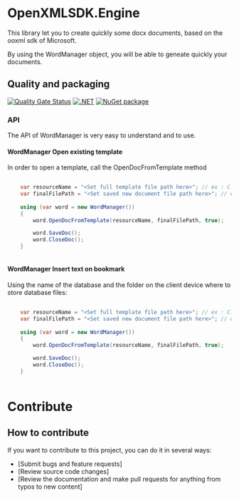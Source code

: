 # OpenXMLSDK.Engine

This library let you to create quickly some docx documents, based on the ooxml sdk of Microsoft.

By using the WordManager object, you will be able to geneate quickly your documents.


## Quality and packaging

[![Quality Gate Status](https://sonarcloud.io/api/project_badges/measure?project=mathieumack_OpenXMLSDK.Engine&metric=alert_status)](https://sonarcloud.io/summary/new_code?id=mathieumack_OpenXMLSDK.Engine)
[![.NET](https://github.com/mathieumack/OpenXMLSDK.Engine/actions/workflows/ci.yml/badge.svg)](https://github.com/mathieumack/OpenXMLSDK.Engine/actions/workflows/ci.yml)
[![NuGet package](https://buildstats.info/nuget/OpenXMLSDK.Engine?includePreReleases=true)](https://nuget.org/packages/OpenXMLSDK.Engine)


### API

The API of WordManager is very easy to understand and to use.

#### WordManager Open existing template

In order to open a template, call the OpenDocFromTemplate method
```c#
	
    var resourceName = "<Set full template file path here>"; // ex : C:\temp\template.dotx
    var finalFilePath = "<Set saved new document file path here>"; // ex : C:\temp\createdDoc.docx
	
    using (var word = new WordManager())
    {
        word.OpenDocFromTemplate(resourceName, finalFilePath, true);

        word.SaveDoc();
        word.CloseDoc();
    }
	
```

#### WordManager Insert text on bookmark

Using the name of the database and the folder on the client device where to store database files:
```c#
	
    var resourceName = "<Set full template file path here>"; // ex : C:\temp\template.dotx
    var finalFilePath = "<Set saved new document file path here>"; // ex : C:\temp\createdDoc.docx
	
    using (var word = new WordManager())
    {
        word.OpenDocFromTemplate(resourceName, finalFilePath, true);

        word.SaveDoc();
        word.CloseDoc();
    }
	
```

# Contribute

## How to contribute

If you want to contribute to this project, you can do it in several ways:

- [Submit bugs and feature requests]
- [Review source code changes]
- [Review the documentation and make pull requests for anything from typos to new content]